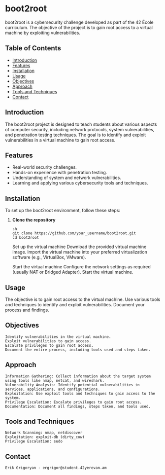 # boot2root

boot2root is a cybersecurity challenge developed as part of the 42 École curriculum. The objective of the project is to gain root access to a virtual machine by exploiting vulnerabilities.

## Table of Contents

- [Introduction](#introduction)
- [Features](#features)
- [Installation](#installation)
- [Usage](#usage)
- [Objectives](#objectives)
- [Approach](#approach)
- [Tools and Techniques](#tools-and-techniques)
- [Contact](#contact)

## Introduction

The boot2root project is designed to teach students about various aspects of computer security, including network protocols, system vulnerabilities, and penetration testing techniques. The goal is to identify and exploit vulnerabilities in a virtual machine to gain root access.

## Features

- Real-world security challenges.
- Hands-on experience with penetration testing.
- Understanding of system and network vulnerabilities.
- Learning and applying various cybersecurity tools and techniques.

## Installation

To set up the boot2root environment, follow these steps:

1. **Clone the repository**
   ```
   sh
   git clone https://github.com/your_username/boot2root.git
   cd boot2root
   ```
    Set up the virtual machine
        Download the provided virtual machine image.
        Import the virtual machine into your preferred virtualization software (e.g., VirtualBox, VMware).

    Start the virtual machine
        Configure the network settings as required (usually NAT or Bridged Adapter).
        Start the virtual machine.

## Usage

The objective is to gain root access to the virtual machine. Use various tools and techniques to identify and exploit vulnerabilities. Document your process and findings.
## Objectives

    Identify vulnerabilities in the virtual machine.
    Exploit vulnerabilities to gain access.
    Escalate privileges to gain root access.
    Document the entire process, including tools used and steps taken.

## Approach

    Information Gathering: Collect information about the target system using tools like nmap, netcat, and wireshark.
    Vulnerability Analysis: Identify potential vulnerabilities in services, applications, and configurations.
    Exploitation: Use exploit tools and techniques to gain access to the system.
    Privilege Escalation: Escalate privileges to gain root access.
    Documentation: Document all findings, steps taken, and tools used.

## Tools and Techniques

    Network Scanning: nmap, netdiscover
    Exploitation: exploit-db (dirty_cow)
    Privilege Escalation: sudo

## Contact

    Erik Grigoryan - ergrigor@student.42yerevan.am
